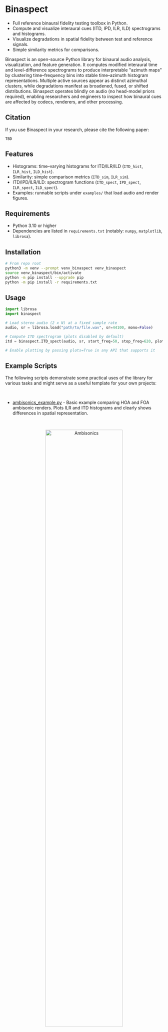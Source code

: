 # Binaspect

- Full reference binaural fidelity testing toolbox in Python.
- Compute and visualize interaural cues (ITD, IPD, ILR, ILD) spectrograms and histograms.
- Visualize degradations in spatial fidelity between test and reference signals.
- Simple similarity metrics for comparisons.

Binaspect is an open-source Python library for binaural audio analysis, visualization, and feature generation. It computes modified interaural time and level-difference spectrograms to produce interpretable "azimuth maps" by clustering time–frequency bins into stable time–azimuth histogram representations. Multiple active sources appear as distinct azimuthal clusters, while degradations manifest as broadened, fused, or shifted distributions. Binaspect operates blindly on audio (no head-model priors required), enabling researchers and engineers to inspect how binaural cues are affected by codecs, renderers, and other processing.

## Citation
If you use Binaspect in your research, please cite the following paper:

```
TBD
```

## Features

- Histograms: time–varying histograms for ITD/ILR/ILD (`ITD_hist`, `ILR_hist`, `ILD_hist`).
- Similarity: simple comparison metrics (`ITD_sim`, `ILR_sim`).
- ITD/IPD/ILR/ILD: spectrogram functions (`ITD_spect`, `IPD_spect`, `ILR_spect`, `ILD_spect`).
- Examples: runnable scripts under `examples/` that load audio and render figures.

## Requirements

- Python 3.10 or higher
- Dependencies are listed in `requirements.txt` (notably: `numpy`, `matplotlib`, `librosa`).

## Installation

```bash
# From repo root
python3 -m venv --prompt venv_binaspect venv_binaspect
source venv_binaspect/bin/activate
python -m pip install --upgrade pip
python -m pip install -r requirements.txt
```

## Usage

```python
import librosa
import binaspect

# Load stereo audio (2 x N) at a fixed sample rate
audio, sr = librosa.load("path/to/file.wav", sr=44100, mono=False)

# Compute ITD spectrogram (plots disabled by default)
itd = binaspect.ITD_spect(audio, sr, start_freq=50, stop_freq=620, plots=False)

# Enable plotting by passing plots=True in any API that supports it
```

## Example Scripts
The following scripts demonstrate some practical uses of the library for various tasks and might serve as a useful template for your own projects:


<br>

- [ambisonics_example.py](examples/ambisonics_example.py) - Basic example comparing HOA and FOA ambisonic renders. Plots ILR and ITD histograms and clearly shows differences in spatial representation.

<br>

<p align="center">
    <img src="images/ambisonics.png" alt="Ambisonics" style="width:70%;" />
</p>

- Reference (HOA): [Play audio](https://raw.githubusercontent.com/QxLabIreland/Binaspect/main/audio/ambisonic_examples/castanetsRev_dynamic_A0_A360_E30_HOA_REF_rendered.wav)
- Test (FOA): [Play audio](https://raw.githubusercontent.com/QxLabIreland/Binaspect/main/audio/ambisonic_examples/castanetsRev_dynamic_A0_A360_E30_FOA_REF_rendered.wav)

---
<br>
 
- [codec_example.py](examples/codec_example.py) - Compares lossy codec effects on binaural cues using ILR and ITD histograms and similarity scores.

<br>

<p align="center">
    <img src="images/codec.png" alt="Codec" style="width:70%;" />
</p>

- Opus 512k: [Play audio](https://raw.githubusercontent.com/QxLabIreland/Binaspect/main/audio/opus_examples/castanets360_opus512k.wav)
- Opus 128k: [Play audio](https://raw.githubusercontent.com/QxLabIreland/Binaspect/main/audio/opus_examples/castanets360_opus128k.wav)
- Opus 32k: [Play audio](https://raw.githubusercontent.com/QxLabIreland/Binaspect/main/audio/opus_examples/castanets360_opus32k.wav)

---

<br>

- [downmix_example.py](examples/downmix_example.py) - Examines binaural cue preservation in stereo downmixes from multichannel audio.

<br>

<p align="center">
    <img src="images/downmix.png" alt="Downmix" style="width:70%;" />
</p>

- Rendered 7.1: [Play audio](https://raw.githubusercontent.com/QxLabIreland/Binaspect/main/audio/downmix_example/2_source_7_1.wav)
- Rendered 5.1: [Play audio](https://raw.githubusercontent.com/QxLabIreland/Binaspect/main/audio/downmix_example/2_source_5_1.wav)

---

<br>

To run, use: `python -m examples.name_of_example`

## Development

- Library code lives in `binaspect.py` (import-safe; no top-level execution).
- Examples live under `examples/` and handle their own plotting and assets.

## License

See `LICENSE` in the repository root.

## Table of Contents

- [Usage](#usage)
- [Examples](#example-scripts)
- [Development](#development)
- [API Documentation](#api-documentation)
- [License](#license)

## API Documentation

[Back Table of Contents](#table-of-contents)
## ITD_hist
```
ITD_hist(input_file, sr, hist_size=400, start_freq=50, stop_freq=620, normalize=True, energyweighting=True, plots=False)
```

**Description**: Builds time-varying histograms of ITD values across the selected band; can normalize per-frame and weight by energy.

**Parameters**:

- `input_file` (numpy array, shape `(2, N)`): Stereo signal.
- `sr` (int): Sample rate in Hz.
- `hist_size` (int): Number of delay bins (default 400).
- `start_freq` (float|int): Start frequency in Hz (typ. 50).
- `stop_freq` (float|int): Stop frequency in Hz (typ. 620).
- `normalize` (bool): Normalize each frame histogram to [0, 1] when max > 0.
- `energyweighting` (bool): Weight counts by magnitude.
- `plots` (bool): If True, render a figure.

**Usage Example**:
```python
itd_hist = ITD_hist(audio, 44100, hist_size=400, plots=False)
```

[Back Table of Contents](#table-of-contents)
## ILR_hist
```
ILR_hist(input_file, sr, hist_size=400, start_freq=1700, stop_freq=4600, normalize=True, energyweighting=True, plots=False)
```

**Description**: Time-varying histograms of ILR values in [-1, 1], emphasizing peaks; frequency band defaults target directional cues.

**Parameters**:

- `input_file` (numpy array, shape `(2, N)`): Stereo signal.
- `sr` (int): Sample rate in Hz.
- `hist_size` (int): Number of level bins (default 400).
- `start_freq` (float|int): Start frequency in Hz (typ. 1700).
- `stop_freq` (float|int): Stop frequency in Hz (typ. 4600).
- `normalize` (bool): Normalize per-frame histogram.
- `energyweighting` (bool): Weight counts by magnitude.
- `plots` (bool): If True, render a figure.

**Usage Example**:
```python
ilr_hist = ILR_hist(audio, 44100, hist_size=400)
```

[Back Table of Contents](#table-of-contents)
## ILD_hist
```
ILD_hist(input_file, sr, hist_size=400, start_freq=1700, stop_freq=4600, dB_range=24, normalize=True, energyweighting=True, plots=False)
```

**Description**: Time-varying histograms of ILD (dB) within a high-frequency band; `dB_range` controls labeling in example plots.

**Parameters**:

- `input_file` (numpy array, shape `(2, N)`): Stereo signal.
- `sr` (int): Sample rate in Hz.
- `hist_size` (int): Number of dB bins (default 400).
- `start_freq` (float|int): Start frequency in Hz (typ. 1700).
- `stop_freq` (float|int): Stop frequency in Hz (typ. 4600).
- `dB_range` (float|int): Plot label range, in dB (default 24).
- `normalize` (bool): Normalize per-frame histogram.
- `energyweighting` (bool): Weight counts by magnitude.
- `plots` (bool): If True, render a figure.

**Usage Example**:
```python
ild_hist = ILD_hist(audio, 44100, hist_size=400, dB_range=24)
```

[Back Table of Contents](#table-of-contents)
## ITD_sim
```
ITD_sim(ref, test, sr, mode='signed', plots=False)
```

**Description**: Basic objective similarity score between ITD spectrograms; `mode` ('signed'|'unsigned') affects scaling. In 'signed' mode, score ranges [-1, 1]; in 'unsigned' mode, [0, 1]. In signed mode, a score of 1 means perfect match, -1 means perfect inverse. For example if the test signal has a source at 90 degrees but the reference is at -90 degrees, the score would be -1. In unsigned mode, the same condition would result in a score of 0.

**Parameters**:

- `ref` (numpy array, shape `(2, N)`): Reference stereo signal.
- `test` (numpy array, shape `(2, N)`): Test stereo signal.
- `sr` (int): Sample rate in Hz.
- `mode` (str): 'signed' or 'unsigned' (default 'signed').
- `plots` (bool): If True, render diagnostic figures.

**Usage Example**:
```python
score = ITD_sim(ref, test, 44100, mode='unsigned')
```

[Back Table of Contents](#table-of-contents)
## ILR_sim
```
ILR_sim(ref, test, sr, mode='signed', plots=False)
```

**Description**: Similarity score between ILR spectrograms; usage mirrors `ITD_sim`.

**Parameters**:

- `ref` (numpy array, shape `(2, N)`): Reference stereo signal.
- `test` (numpy array, shape `(2, N)`): Test stereo signal.
- `sr` (int): Sample rate in Hz.
- `mode` (str): 'signed' or 'unsigned' (default 'signed').
- `plots` (bool): If True, render diagnostic figures.

**Usage Example**:
```python
score = ILR_sim(ref, test, 44100)
```

[Back Table of Contents](#table-of-contents)
## ILR_spect_diff
```
ILR_spect_diff(ref, test, sr, title="", plots=False)
```

**Description**: Compares ILR spectrograms of `ref` and `test`, summarizing magnitude of differences over time; optional plotting visualizes histograms and timelines.

**Parameters**:

- `ref` (numpy array, shape `(2, N)`): Reference stereo signal.
- `test` (numpy array, shape `(2, N)`): Test stereo signal.
- `sr` (int): Sample rate in Hz.
- `title` (str): Plot title text.
- `plots` (bool): If True, render figures.

**Usage Example**:
```python
mean_diff, max_diff = ILR_spect_diff(ref, test, 44100, plots=True)
```

[Back Table of Contents](#table-of-contents)
## ITD_spect_diff
```
ITD_spect_diff(ref, test, sr, title="", plots=False)
```

**Description**: Compares ITD spectrograms of `ref` and `test`; reports mean angular shift (degrees) and mean ITD shift (seconds) across time.

**Parameters**:

- `ref` (numpy array, shape `(2, N)`): Reference stereo signal.
- `test` (numpy array, shape `(2, N)`): Test stereo signal.
- `sr` (int): Sample rate in Hz.
- `title` (str): Plot title text.
- `plots` (bool): If True, render figures.

**Usage Example**:
```python
angle_deg, itd_s = ITD_spect_diff(ref, test, 44100, plots=True)
```

[Back Table of Contents](#table-of-contents)
## ITD_spect
```
ITD_spect(input_file, sr, start_freq=50, stop_freq=620, plots=False)
```

**Description**: Computes the interaural time difference (ITD) spectrogram between left/right channels over a frequency band. Returns per-frequency-bin delays (seconds) across time.

**Parameters**:

- `input_file` (numpy array, shape `(2, N)`): Stereo signal [left, right].
- `sr` (int): Sample rate in Hz.
- `start_freq` (float|int): Start frequency (Hz), 0 ≤ `start_freq` < `stop_freq` ≤ `sr/2`.
- `stop_freq` (float|int): Stop frequency (Hz), 0 < `stop_freq` ≤ `sr/2`.
- `plots` (bool): If True, render a figure.

**Usage Example**:
```python
itd = ITD_spect(audio, 44100, 50, 620, plots=False)
```

[Back Table of Contents](#table-of-contents)
## IPD_spect
```
IPD_spect(input_file, sr, start_freq=50, stop_freq=620, wrapped=False, plots=False)
```

**Description**: Computes the interaural phase difference (IPD) spectrogram. When `wrapped=True`, phases are wrapped to [-π, π].

**Parameters**:

- `input_file` (numpy array, shape `(2, N)`): Stereo signal.
- `sr` (int): Sample rate in Hz.
- `start_freq` (float|int): Start frequency (Hz), 0 ≤ `start_freq` < `stop_freq` ≤ `sr/2`.
- `stop_freq` (float|int): Stop frequency (Hz), 0 < `stop_freq` ≤ `sr/2`.
- `wrapped` (bool): Wrap phase to [-π, π] if True.
- `plots` (bool): If True, render a figure.

**Usage Example**:
```python
ipd = IPD_spect(audio, 44100, 50, 620, wrapped=True)
```

[Back Table of Contents](#table-of-contents)
## ILR_spect
```
ILR_spect(input_file, sr, start_freq=1700, stop_freq=4600, plots=False)
```

**Description**: Computes interaural level ratio (ILR) spectrogram (right/left magnitude) mapped to [-1, 1] to emphasize directionality;

**Parameters**:

- `input_file` (numpy array, shape `(2, N)`): Stereo signal.
- `sr` (int): Sample rate in Hz.
- `start_freq` (float|int): Start frequency in Hz (typ. 1700).
- `stop_freq` (float|int): Stop frequency in Hz (typ. 4600).
- `plots` (bool): If True, render a figure.

**Usage Example**:
```python
ilr = ILR_spect(audio, 44100, 1700, 4600)
```

[Back Table of Contents](#table-of-contents)
## ILD_spect
```
ILD_spect(input_file, sr, start_freq=1700, stop_freq=4600, plots=False)
```

**Description**: Computes interaural level difference (ILD) spectrogram in dB, using 20·log10(R/L) with a sign convention; masks divide-by-zero as finite.

**Parameters**:

- `input_file` (numpy array, shape `(2, N)`): Stereo signal.
- `sr` (int): Sample rate in Hz.
- `start_freq` (float|int): Start frequency in Hz (typ. 1700).
- `stop_freq` (float|int): Stop frequency in Hz (typ. 4600).
- `plots` (bool): If True, render a figure.

**Usage Example**:
```python
ild = ILD_spect(audio, 44100, 1700, 4600)
```
